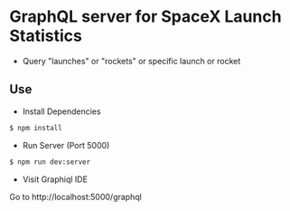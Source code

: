 # GraphQL server for SpaceX Launch Statistics

- Query "launches" or "rockets" or specific launch or rocket

## Use

- Install Dependencies

```bash
$ npm install
```

- Run Server (Port 5000)

```bash
$ npm run dev:server
```

- Visit Graphiql IDE

Go to http://localhost:5000/graphql
